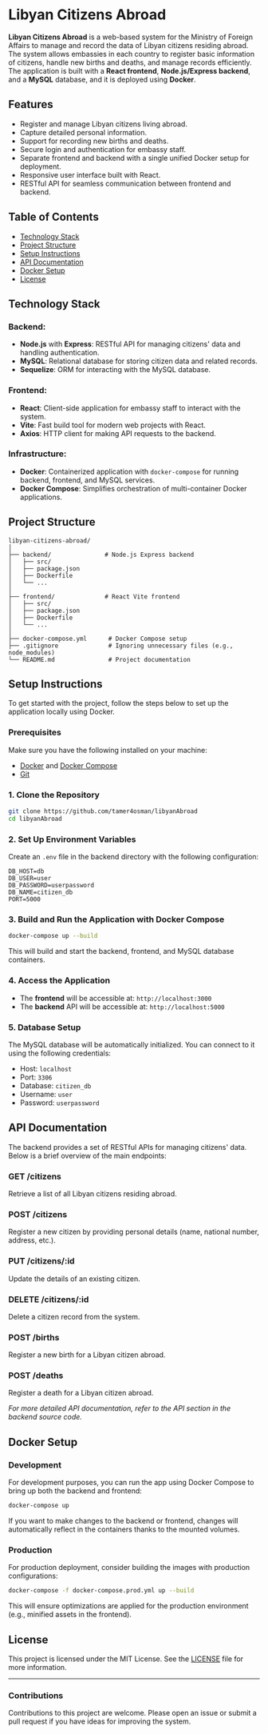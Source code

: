 
# Libyan Citizens Abroad

**Libyan Citizens Abroad** is a web-based system for the Ministry of Foreign Affairs to manage and record the data of Libyan citizens residing abroad. The system allows embassies in each country to register basic information of citizens, handle new births and deaths, and manage records efficiently. The application is built with a **React frontend**, **Node.js/Express backend**, and a **MySQL** database, and it is deployed using **Docker**.

## Features

- Register and manage Libyan citizens living abroad.
- Capture detailed personal information.
- Support for recording new births and deaths.
- Secure login and authentication for embassy staff.
- Separate frontend and backend with a single unified Docker setup for deployment.
- Responsive user interface built with React.
- RESTful API for seamless communication between frontend and backend.

## Table of Contents

- [Technology Stack](#technology-stack)
- [Project Structure](#project-structure)
- [Setup Instructions](#setup-instructions)
- [API Documentation](#api-documentation)
- [Docker Setup](#docker-setup)
- [License](#license)

## Technology Stack

### Backend:
- **Node.js** with **Express**: RESTful API for managing citizens' data and handling authentication.
- **MySQL**: Relational database for storing citizen data and related records.
- **Sequelize**: ORM for interacting with the MySQL database.

### Frontend:
- **React**: Client-side application for embassy staff to interact with the system.
- **Vite**: Fast build tool for modern web projects with React.
- **Axios**: HTTP client for making API requests to the backend.

### Infrastructure:
- **Docker**: Containerized application with `docker-compose` for running backend, frontend, and MySQL services.
- **Docker Compose**: Simplifies orchestration of multi-container Docker applications.

## Project Structure

```
libyan-citizens-abroad/
│
├── backend/               # Node.js Express backend
│   ├── src/
│   ├── package.json
│   ├── Dockerfile
│   └── ...
│
├── frontend/              # React Vite frontend
│   ├── src/
│   ├── package.json
│   ├── Dockerfile
│   └── ...
│
├── docker-compose.yml      # Docker Compose setup
├── .gitignore              # Ignoring unnecessary files (e.g., node_modules)
└── README.md               # Project documentation
```

## Setup Instructions

To get started with the project, follow the steps below to set up the application locally using Docker.

### Prerequisites

Make sure you have the following installed on your machine:
- [Docker](https://docs.docker.com/get-docker/) and [Docker Compose](https://docs.docker.com/compose/install/)
- [Git](https://git-scm.com/)

### 1. Clone the Repository

```bash
git clone https://github.com/tamer4osman/libyanAbroad
cd libyanAbroad
```

### 2. Set Up Environment Variables

Create an `.env` file in the backend directory with the following configuration:

```env
DB_HOST=db
DB_USER=user
DB_PASSWORD=userpassword
DB_NAME=citizen_db
PORT=5000
```

### 3. Build and Run the Application with Docker Compose

```bash
docker-compose up --build
```

This will build and start the backend, frontend, and MySQL database containers.

### 4. Access the Application

- The **frontend** will be accessible at: `http://localhost:3000`
- The **backend** API will be accessible at: `http://localhost:5000`

### 5. Database Setup

The MySQL database will be automatically initialized. You can connect to it using the following credentials:

- Host: `localhost`
- Port: `3306`
- Database: `citizen_db`
- Username: `user`
- Password: `userpassword`

## API Documentation

The backend provides a set of RESTful APIs for managing citizens' data. Below is a brief overview of the main endpoints:

### **GET /citizens**
Retrieve a list of all Libyan citizens residing abroad.

### **POST /citizens**
Register a new citizen by providing personal details (name, national number, address, etc.).

### **PUT /citizens/:id**
Update the details of an existing citizen.

### **DELETE /citizens/:id**
Delete a citizen record from the system.

### **POST /births**
Register a new birth for a Libyan citizen abroad.

### **POST /deaths**
Register a death for a Libyan citizen abroad.

_For more detailed API documentation, refer to the API section in the backend source code._

## Docker Setup

### Development

For development purposes, you can run the app using Docker Compose to bring up both the backend and frontend:

```bash
docker-compose up
```

If you want to make changes to the backend or frontend, changes will automatically reflect in the containers thanks to the mounted volumes.

### Production

For production deployment, consider building the images with production configurations:

```bash
docker-compose -f docker-compose.prod.yml up --build
```

This will ensure optimizations are applied for the production environment (e.g., minified assets in the frontend).

## License

This project is licensed under the MIT License. See the [LICENSE](./LICENSE) file for more information.

---

### **Contributions**

Contributions to this project are welcome. Please open an issue or submit a pull request if you have ideas for improving the system.
